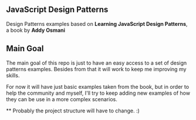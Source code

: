 ## JavaScript Design Patterns

Design Patterns examples based on **Learning JavaScript Design Patterns**, a book by **Addy Osmani**

## Main Goal

The main goal of this repo is just to have an easy access to a set of design patterns examples. Besides from that it will work to keep me improving my skills.

For now it will have just basic examples taken from the book, but in order to help the community and myself, I'll try to keep adding new examples of how they can be use in a more complex scenarios.

** Probably the project structure will have to change. :)



